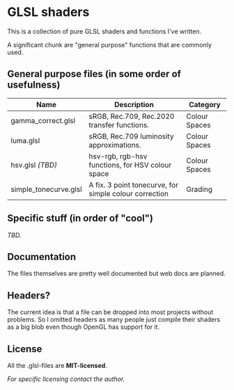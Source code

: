 # GLSL shaders

This is a collection of pure GLSL shaders and functions I've written.

A significant chunk are "general purpose" functions that are commonly used.

## General purpose files (in some order of usefulness)

| Name                  | Description                                              | Category      |
|-----------------------|----------------------------------------------------------|---------------|
| gamma_correct.glsl    | sRGB, Rec.709, Rec.2020 transfer functions.              | Colour Spaces |
| luma.glsl             | sRGB, Rec.709 luminosity approximations.                 | Colour Spaces |
| hsv.glsl *(TBD)*      | hsv-rgb, rgb-hsv functions, for HSV colour space         | Colour Spaces |
| simple_tonecurve.glsl | A fix. 3 point tonecurve, for simple colour correction   | Grading       |

## Specific stuff (in order of "cool")

*TBD.* 

## Documentation

The files themselves are pretty well documented but web docs are planned.

## Headers?
The current idea is that a file can be dropped into most projects without 
problems. So I omitted headers as many people just compile their shaders as a 
big blob even though OpenGL has support for it.

## License
All the .glsl-files are **MIT-licensed**.


*For specific licensing contact the author.*